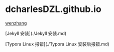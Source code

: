# dcharlesDZL.github.io

[wenzhang](./test1.md)

[Jekyll 安装](./Jekyll 安装.md)

[Typora Linux 报错](./Typora Linux 安装后报错.md)